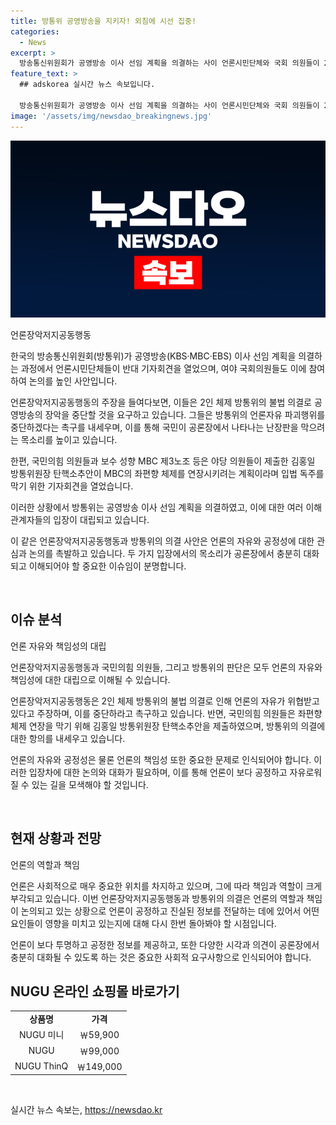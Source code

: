 ```yaml
---
title: 방통위 공영방송을 지키자! 외침에 시선 집중!
categories:
  - News
excerpt: >
  방송통신위원회가 공영방송 이사 선임 계획을 의결하는 사이 언론시민단체와 국회 의원들이 2인 체제 방통위 의결을 반대하는 기자회견을 열고 있다. 언론노동조합 위원장은 이를 불법이라고 지적하며, 국민의힘이 또 다른 기자회견을 열어 MBC의 좌편향을 비판하고 있다. 공방이 벌어지는 가운데 방통위는 공영방송 이사 선임 계획을 의결하고 김홍일 위원장은 법적 책임을 져야할 것이라 경고하며 결정에 대한 법적 투쟁을 예고했다. 각종 시민단체와 정치인들의 입장차가 심화되는 상황이다.
feature_text: >
  ## adskorea 실시간 뉴스 속보입니다.

  방송통신위원회가 공영방송 이사 선임 계획을 의결하는 사이 언론시민단체와 국회 의원들이 2인 체제 방통위 의결을 반대하는 기자회견을 열고 있다. 언론노동조합 위원장은 이를 불법이라고 지적하며, 국민의힘이 또 다른 기자회견을 열어 MBC의 좌편향을 비판하고 있다. 공방이 벌어지는 가운데 방통위는 공영방송 이사 선임 계획을 의결하고 김홍일 위원장은 법적 책임을 져야할 것이라 경고하며 결정에 대한 법적 투쟁을 예고했다. 각종 시민단체와 정치인들의 입장차가 심화되는 상황이다.
image: '/assets/img/newsdao_breakingnews.jpg'
---
```


<p><img src="/assets/img/newsdao_breakingnews.jpg" alt="adskorea 속보" /></p>

<p>언론장악저지공동행동</p>

<p>한국의 방송통신위원회(방통위)가 공영방송(KBS·MBC·EBS) 이사 선임 계획을 의결하는 과정에서 언론시민단체들이 반대 기자회견을 열었으며, 여야 국회의원들도 이에 참여하여 논의를 높인 사안입니다.</p>

<p>언론장악저지공동행동의 주장을 들여다보면, 이들은 2인 체제 방통위의 불법 의결로 공영방송의 장악을 중단할 것을 요구하고 있습니다. 그들은 방통위의 언론자유 파괴행위를 중단하겠다는 촉구를 내세우며, 이를 통해 국민이 공론장에서 나타나는 난장판을 막으려는 목소리를 높이고 있습니다.</p>

<p>한편, 국민의힘 의원들과 보수 성향 MBC 제3노조 등은 야당 의원들이 제출한 김홍일 방통위원장 탄핵소추안이 MBC의 좌편향 체제를 연장시키려는 계획이라며 입법 독주를 막기 위한 기자회견을 열었습니다. </p>

<p>이러한 상황에서 방통위는 공영방송 이사 선임 계획을 의결하였고, 이에 대한 여러 이해관계자들의 입장이 대립되고 있습니다.</p>

<p>이 같은 언론장악저지공동행동과 방통위의 의결 사안은 언론의 자유와 공정성에 대한 관심과 논의를 촉발하고 있습니다. 두 가지 입장에서의 목소리가 공론장에서 충분히 대화되고 이해되어야 할 중요한 이슈임이 분명합니다.</p>

<p data-ke-size="size16">&nbsp;</p>

<h2 data-ke-size="size26">이슈 분석</h2>

<p>언론 자유와 책임성의 대립</p>

<p>언론장악저지공동행동과 국민의힘 의원들, 그리고 방통위의 판단은 모두 언론의 자유와 책임성에 대한 대립으로 이해될 수 있습니다.</p>

<p>언론장악저지공동행동은 2인 체제 방통위의 불법 의결로 인해 언론의 자유가 위협받고 있다고 주장하며, 이를 중단하라고 촉구하고 있습니다. 반면, 국민의힘 의원들은 좌편향 체제 연장을 막기 위해 김홍일 방통위원장 탄핵소추안을 제출하였으며, 방통위의 의결에 대한 항의를 내세우고 있습니다. </p>

<p>언론의 자유와 공정성은 물론 언론의 책임성 또한 중요한 문제로 인식되어야 합니다. 이러한 입장차에 대한 논의와 대화가 필요하며, 이를 통해 언론이 보다 공정하고 자유로워질 수 있는 길을 모색해야 할 것입니다.</p>

<p data-ke-size="size16">&nbsp;</p>

<h2 data-ke-size="size26">현재 상황과 전망</h2>

<p>언론의 역할과 책임</p>

<p>언론은 사회적으로 매우 중요한 위치를 차지하고 있으며, 그에 따라 책임과 역할이 크게 부각되고 있습니다. 이번 언론장악저지공동행동과 방통위의 의결은 언론의 역할과 책임이 논의되고 있는 상황으로 언론이 공정하고 진실된 정보를 전달하는 데에 있어서 어떤 요인들이 영향을 미치고 있는지에 대해 다시 한번 돌아봐야 할 시점입니다.</p>

<p>언론이 보다 투명하고 공정한 정보를 제공하고, 또한 다양한 시각과 의견이 공론장에서 충분히 대화될 수 있도록 하는 것은 중요한 사회적 요구사항으로 인식되어야 합니다.</p>

<h2 data-ke-size="size26">NUGU 온라인 쇼핑몰 바로가기</h2>

<table>
    <tbody>
        <tr>
            <td style="text-align: center; height: 17px;"><b>상품명</b></td>
            <td style="text-align: center; height: 17px;"><b>가격</b></td>
        </tr>
        <tr>
            <td style="text-align: center; height: 17px;">NUGU 미니</td>
            <td style="text-align: center; height: 17px;">￦59,900</td>
        </tr>
        <tr>
            <td style="text-align: center; height: 17px;">NUGU</td>
            <td style="text-align: center; height: 17px;">￦99,000</td>
        </tr>
        <tr>
            <td style="text-align: center; height: 17px;">NUGU ThinQ</td>
            <td style="text-align: center; height: 17px;">￦149,000</td>
        </tr>
    </tbody>
</table>

<p data-ke-size="size16">&nbsp;</p>
실시간 뉴스 속보는, <a href="https://newsdao.kr" rel="dofollow">https://newsdao.kr</a>


